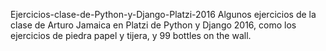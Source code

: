 Ejercicios-clase-de-Python-y-Django-Platzi-2016
Algunos ejercicios de la clase de Arturo Jamaica en Platzi de Python y Django 2016, como los ejercicios de piedra papel y tijera, y 99 bottles on the wall.

